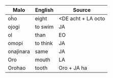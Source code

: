 Malo                    | English          | Source
----------------------- | ---------------- | --------------
oĥo                     | eight            | <DE acht + LA octo
ojogi                   | to swim          | JA
ol                      | than             | EO
omopi                   | to think         | JA
onaĵinara               | same             | JA
Oro                     | mouth            | LA
Orohao                  | tooth            | Oro + JA ha


